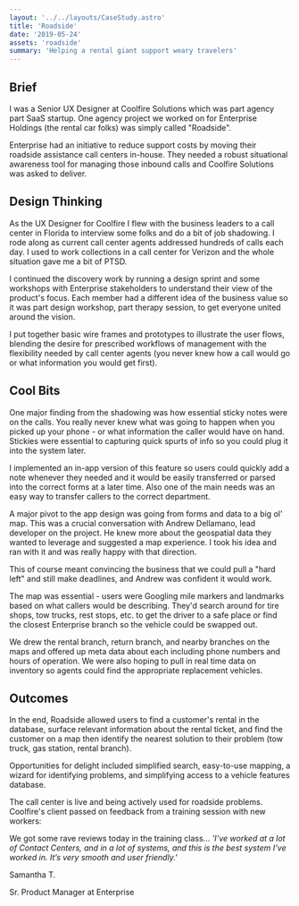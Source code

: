 ```yaml
---
layout: '../../layouts/CaseStudy.astro'
title: 'Roadside'
date: '2019-05-24'
assets: 'roadside'
summary: 'Helping a rental giant support weary travelers'
---
```


## Brief

I was a Senior UX Designer at Coolfire Solutions which was part agency part SaaS startup. One agency project we worked on for Enterprise Holdings (the rental car folks) was simply called "Roadside".

Enterprise had an initiative to reduce support costs by moving their roadside assistance call centers in-house. They needed a robust situational awareness tool for managing those inbound calls and Coolfire Solutions was asked to deliver.

## Design Thinking

As the UX Designer for Coolfire I flew with the business leaders to a call center in Florida to interview some folks and do a bit of job shadowing. I rode along as current call center agents addressed hundreds of calls each day. I used to work collections in a call center for Verizon and the whole situation gave me a bit of PTSD.

I continued the discovery work by running a design sprint and some workshops with Enterprise stakeholders to understand their view of the product's focus. Each member had a different idea of the business value so it was part design workshop, part therapy session, to get everyone united around the vision.

I put together basic wire frames and prototypes to illustrate the user flows, blending the desire for prescribed workflows of management with the flexibility needed by call center agents (you never knew how a call would go or what information you would get first).

## Cool Bits

One major finding from the shadowing was how essential sticky notes were on the calls. You really never knew what was going to happen when you picked up your phone - or what information the caller would have on hand. Stickies were essential to capturing quick spurts of info so you could plug it into the system later.

I implemented an in-app version of this feature so users could quickly add a note whenever they needed and it would be easily transferred or parsed into the correct forms at a later time. Also one of the main needs was an easy way to transfer callers to the correct department.

A major pivot to the app design was going from forms and data to a big ol' map. This was a crucial conversation with Andrew Dellamano, lead developer on the project. He knew more about the geospatial data they wanted to leverage and suggested a map experience. I took his idea and ran with it and was really happy with that direction.

This of course meant convincing the business that we could pull a "hard left" and still make deadlines, and Andrew was confident it would work.

The map was essential - users were Googling mile markers and landmarks based on what callers would be describing. They'd search around for tire shops, tow trucks, rest stops, etc. to get the driver to a safe place or find the closest Enterprise branch so the vehicle could be swapped out.

We drew the rental branch, return branch, and nearby branches on the maps and offered up meta data about each including phone numbers and hours of operation. We were also hoping to pull in real time data on inventory so agents could find the appropriate replacement vehicles.

## Outcomes

In the end, Roadside allowed users to find a customer's rental in the database, surface relevant information about the rental ticket, and find the customer on a map then identify the nearest solution to their problem (tow truck, gas station, rental branch).

Opportunities for delight included simplified search, easy-to-use mapping, a wizard for identifying problems, and simplifying access to a vehicle features database.

The call center is live and being actively used for roadside problems. Coolfire's client passed on feedback from a training session with new workers:

<div class="quote">
  <p>We got some rave reviews today in the training class... <em>'I’ve worked at a lot of Contact Centers, and in a lot of systems, and this is the best system I’ve worked in. It’s very smooth and user friendly.'</em></p>
  <p>Samantha T.</p>
  <p>Sr. Product Manager at Enterprise</p>
</div>
